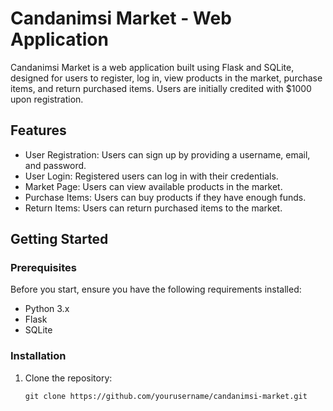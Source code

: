 # Candanimsi Market - Web Application

Candanimsi Market is a web application built using Flask and SQLite, designed for users to register, log in, view products in the market, purchase items, and return purchased items. Users are initially credited with $1000 upon registration.

## Features

- User Registration: Users can sign up by providing a username, email, and password.
- User Login: Registered users can log in with their credentials.
- Market Page: Users can view available products in the market.
- Purchase Items: Users can buy products if they have enough funds.
- Return Items: Users can return purchased items to the market.

## Getting Started

### Prerequisites

Before you start, ensure you have the following requirements installed:

- Python 3.x
- Flask
- SQLite

### Installation

1. Clone the repository:

   ```shell
   git clone https://github.com/yourusername/candanimsi-market.git


